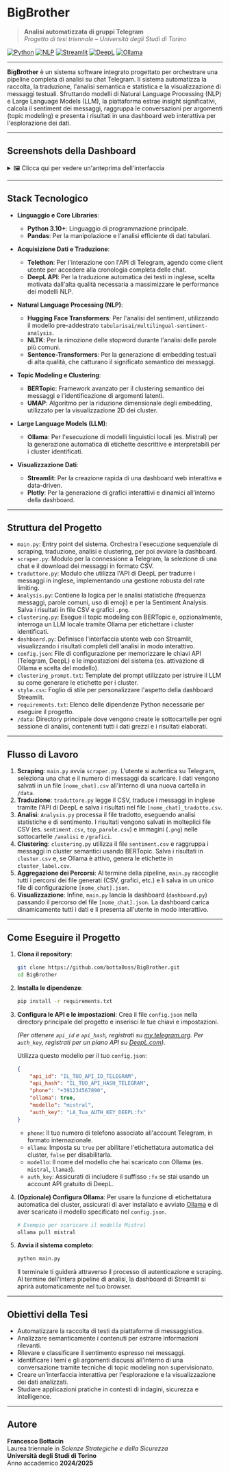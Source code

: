 # BigBrother

> **Analisi automatizzata di gruppi Telegram**  
> _Progetto di tesi triennale – Università degli Studi di Torino_

[![Python](https://img.shields.io/badge/Python-3.10+-blue.svg)](https://www.python.org/)
[![NLP](https://img.shields.io/badge/NLP-HuggingFace_Transformers-brightgreen)](https://huggingface.co/transformers/)
[![Streamlit](https://img.shields.io/badge/UI-Streamlit-red)](https://streamlit.io/)
[![DeepL](https://img.shields.io/badge/API-DeepL-blueviolet)](https://www.deepl.com/)
[![Ollama](https://img.shields.io/badge/LLM-Ollama-lightgrey)](https://ollama.com/)

---

**BigBrother** è un sistema software integrato progettato per orchestrare una pipeline completa di analisi su chat Telegram. Il sistema automatizza la raccolta, la traduzione, l'analisi semantica e statistica e la visualizzazione di messaggi testuali. Sfruttando modelli di Natural Language Processing (NLP) e Large Language Models (LLM), la piattaforma estrae insight significativi, calcola il sentiment dei messaggi, raggruppa le conversazioni per argomenti (topic modeling) e presenta i risultati in una dashboard web interattiva per l'esplorazione dei dati.

---

## Screenshots della Dashboard

<details>
  <summary>🖼️ Clicca qui per vedere un'anteprima dell'interfaccia</summary>
  
  ### 1. Panoramica Generale
  *La dashboard offre una visione d'insieme con le metriche chiave: totale messaggi, numero di utenti e polarizzazione generale della chat. L'analisi degli utenti è organizzata in pratiche tab che mostrano messaggi, sentiment medio e uso di emoji per ciascun partecipante.*
  ![Panoramica della Dashboard](docs/images/01_panoramica.png)

  ---
  
  ### 2. Analisi Globale dei Contenuti
  *Visualizzazioni aggregate mostrano l'evoluzione del sentiment nel tempo e le parole più comuni utilizzate in tutta la chat, con uno slider interattivo per regolare il numero di parole visualizzate.*
  ![Analisi Temporale e Parole Comuni](docs/images/02_analisi_contenuto.png)

  ---

  ### 3. Analisi Dettagliata per Utente
  *Selezionando un utente dalla sidebar, è possibile esplorare in dettaglio la sua attività specifica attraverso tre diverse sezioni: parole più usate, andamento del sentiment personale ed emoji preferite.*

| Parole più Usate dall'Utente | Andamento del Sentiment Personale | Emoji più Utilizzate |
| :---: | :---: | :---: |
| ![Parole più usate da un utente](docs/images/03_utente_parole.png) | ![Sentiment di un utente nel tempo](docs/images/04_utente_sentiment.png) | ![Emoji più usate da un utente](docs/images/05_utente_emoji.png) |

  ---
  
  ### 4. Ricerca per Parole Chiave
  *Una potente funzionalità di ricerca permette di analizzare l'uso di parole chiave specifiche, mostrando chi le utilizza, con quale frequenza nel tempo e il contesto esatto dei messaggi, con le parole cercate evidenziate in rosso.*
  ![Funzionalità di Ricerca per Parole Chiave](docs/images/06_ricerca_keyword.png)

  ---
  
  ### 5. Analisi per Argomento (Clustering)
  *I messaggi vengono raggruppati in cluster tematici per identificare gli argomenti principali. La dashboard visualizza la distribuzione degli argomenti, il sentiment medio di ciascun cluster e una mappa interattiva per esplorare la vicinanza semantica dei messaggi.*
  ![Analisi dei Cluster](docs/images/07_cluster_analisi.png)

  ---

  ### 6. Esploratore di Cluster
  *È possibile selezionare un argomento specifico da un menu a tendina per analizzarne in dettaglio i messaggi, gli utenti più attivi e l'evoluzione della sua popolarità nel tempo.*
   ![Esploratore di Cluster](docs/images/08_esploratore_cluster.png)

</details>

---

## Stack Tecnologico

-   **Linguaggio e Core Libraries**:
    -   **Python 3.10+**: Linguaggio di programmazione principale.
    -   **Pandas**: Per la manipolazione e l'analisi efficiente di dati tabulari.

-   **Acquisizione Dati e Traduzione**:
    -   **Telethon**: Per l'interazione con l'API di Telegram, agendo come client utente per accedere alla cronologia completa delle chat.
    -   **DeepL API**: Per la traduzione automatica dei testi in inglese, scelta motivata dall'alta qualità necessaria a massimizzare le performance dei modelli NLP.

-   **Natural Language Processing (NLP)**:
    -   **Hugging Face Transformers**: Per l'analisi del sentiment, utilizzando il modello pre-addestrato `tabularisai/multilingual-sentiment-analysis`.
    -   **NLTK**: Per la rimozione delle stopword durante l'analisi delle parole più comuni.
    -   **Sentence-Transformers**: Per la generazione di embedding testuali di alta qualità, che catturano il significato semantico dei messaggi.

-   **Topic Modeling e Clustering**:
    -   **BERTopic**: Framework avanzato per il clustering semantico dei messaggi e l'identificazione di argomenti latenti.
    -   **UMAP**: Algoritmo per la riduzione dimensionale degli embedding, utilizzato per la visualizzazione 2D dei cluster.

-   **Large Language Models (LLM)**:
    -   **Ollama**: Per l'esecuzione di modelli linguistici locali (es. Mistral) per la generazione automatica di etichette descrittive e interpretabili per i cluster identificati.

-   **Visualizzazione Dati**:
    -   **Streamlit**: Per la creazione rapida di una dashboard web interattiva e data-driven.
    -   **Plotly**: Per la generazione di grafici interattivi e dinamici all'interno della dashboard.

---

## Struttura del Progetto

-   `main.py`: Entry point del sistema. Orchestra l'esecuzione sequenziale di scraping, traduzione, analisi e clustering, per poi avviare la dashboard.
-   `scraper.py`: Modulo per la connessione a Telegram, la selezione di una chat e il download dei messaggi in formato CSV.
-   `traduttore.py`: Modulo che utilizza l'API di DeepL per tradurre i messaggi in inglese, implementando una gestione robusta del rate limiting.
-   `Analysis.py`: Contiene la logica per le analisi statistiche (frequenza messaggi, parole comuni, uso di emoji) e per la Sentiment Analysis. Salva i risultati in file CSV e grafici `.png`.
-   `clustering.py`: Esegue il topic modeling con BERTopic e, opzionalmente, interroga un LLM locale tramite Ollama per etichettare i cluster identificati.
-   `dashboard.py`: Definisce l'interfaccia utente web con Streamlit, visualizzando i risultati completi dell'analisi in modo interattivo.
-   `config.json`: File di configurazione per memorizzare le chiavi API (Telegram, DeepL) e le impostazioni del sistema (es. attivazione di Ollama e scelta del modello).
-   `clustering_prompt.txt`: Template del prompt utilizzato per istruire il LLM su come generare le etichette per i cluster.
-   `style.css`: Foglio di stile per personalizzare l'aspetto della dashboard Streamlit.
-   `requirements.txt`: Elenco delle dipendenze Python necessarie per eseguire il progetto.
-   `/data`: Directory principale dove vengono create le sottocartelle per ogni sessione di analisi, contenenti tutti i dati grezzi e i risultati elaborati.

---

## Flusso di Lavoro

1.  **Scraping**: `main.py` avvia `scraper.py`. L'utente si autentica su Telegram, seleziona una chat e il numero di messaggi da scaricare. I dati vengono salvati in un file `[nome_chat].csv` all'interno di una nuova cartella in `/data`.
2.  **Traduzione**: `traduttore.py` legge il CSV, traduce i messaggi in inglese tramite l'API di DeepL e salva i risultati nel file `[nome_chat]_tradotto.csv`.
3.  **Analisi**: `Analysis.py` processa il file tradotto, eseguendo analisi statistiche e di sentimento. I risultati vengono salvati in molteplici file CSV (es. `sentiment.csv`, `top_parole.csv`) e immagini (`.png`) nelle sottocartelle `/analisi` e `/grafici`.
4.  **Clustering**: `clustering.py` utilizza il file `sentiment.csv` e raggruppa i messaggi in cluster semantici usando BERTopic. Salva i risultati in `cluster.csv` e, se Ollama è attivo, genera le etichette in `cluster_label.csv`.
5.  **Aggregazione dei Percorsi**: Al termine della pipeline, `main.py` raccoglie tutti i percorsi dei file generati (CSV, grafici, etc.) e li salva in un unico file di configurazione `[nome_chat].json`.
6.  **Visualizzazione**: Infine, `main.py` lancia la dashboard (`dashboard.py`) passando il percorso del file `[nome_chat].json`. La dashboard carica dinamicamente tutti i dati e li presenta all'utente in modo interattivo.

---

## Come Eseguire il Progetto

1.  **Clona il repository**:
    ```bash
    git clone https://github.com/botta0oss/BigBrother.git
    cd BigBrother
    ```

2.  **Installa le dipendenze**:
    ```bash
    pip install -r requirements.txt
    ```

3.  **Configura le API e le impostazioni**:
    Crea il file `config.json` nella directory principale del progetto e inserisci le tue chiavi e impostazioni.

    *(Per ottenere `api_id` e `api_hash`, registrati su [my.telegram.org](https://my.telegram.org/auth). Per `auth_key`, registrati per un piano API su [DeepL.com](https://www.deepl.com/pro-api)).*

    Utilizza questo modello per il tuo `config.json`:
    ```json
    {
        "api_id": "IL_TUO_API_ID_TELEGRAM",
        "api_hash": "IL_TUO_API_HASH_TELEGRAM",
        "phone": "+391234567890",
        "ollama": true,
        "modello": "mistral",
        "auth_key": "LA_Tua_AUTH_KEY_DEEPL:fx"
    }
    ```
    -   `phone`: Il tuo numero di telefono associato all'account Telegram, in formato internazionale.
    -   `ollama`: Imposta su `true` per abilitare l'etichettatura automatica dei cluster, `false` per disabilitarla.
    -   `modello`: Il nome del modello che hai scaricato con Ollama (es. `mistral`, `llama3`).
    -   `auth_key`: Assicurati di includere il suffisso `:fx` se stai usando un account API gratuito di DeepL.

4.  **(Opzionale) Configura Ollama**:
    Per usare la funzione di etichettatura automatica dei cluster, assicurati di aver installato e avviato [Ollama](https://ollama.com/) e di aver scaricato il modello specificato nel `config.json`.
    ```bash
    # Esempio per scaricare il modello Mistral
    ollama pull mistral
    ```

5.  **Avvia il sistema completo**:
    ```bash
    python main.py
    ```
    Il terminale ti guiderà attraverso il processo di autenticazione e scraping. Al termine dell'intera pipeline di analisi, la dashboard di Streamlit si aprirà automaticamente nel tuo browser.

---

## Obiettivi della Tesi

-   Automatizzare la raccolta di testi da piattaforme di messaggistica.
-   Analizzare semanticamente i contenuti per estrarre informazioni rilevanti.
-   Rilevare e classificare il sentimento espresso nei messaggi.
-   Identificare i temi e gli argomenti discussi all'interno di una conversazione tramite tecniche di topic modeling non supervisionato.
-   Creare un'interfaccia interattiva per l'esplorazione e la visualizzazione dei dati analizzati.
-   Studiare applicazioni pratiche in contesti di indagini, sicurezza e intelligence.

---

## Autore

**Francesco Bottacin**  
Laurea triennale in _Scienze Strategiche e della Sicurezza_  
**Università degli Studi di Torino**  
Anno accademico **2024/2025**
